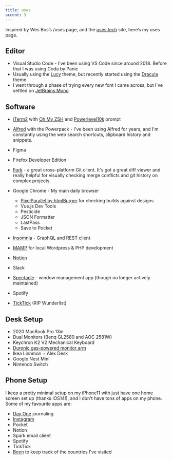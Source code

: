 ```yaml
---
title: uses
accent: 3
---
```

Inspired by Wes Bos’s /uses page, and the [uses.tech](https://uses.tech/) site, here’s my uses page.

## Editor

* Visual Studio Code - I've been using VS Code since around 2018. Before that I was using Coda by Panic
* Usually using the [Lucy](https://github.com/juliettepretot/lucy-vscode-theme) theme, but recently started using the [Dracula](https://draculatheme.com/visual-studio-code) theme
* I went through a phase of trying every new font I came across, but I've settled on [JetBrains Mono](https://www.jetbrains.com/lp/mono/)

## Software

* [iTerm2](https://www.iterm2.com/index.html) with [Oh My ZSH](https://github.com/ohmyzsh/ohmyzsh) and [Powerlevel10k](https://github.com/romkatv/powerlevel10k) prompt
* [Alfred](https://www.alfredapp.com/) with the Powerpack - I've been using Alfred for years, and I'm constantly using the web search shortcuts, clipboard history and snippets.
* Figma
* Firefox Developer Edition
* [Fork](https://git-fork.com/) - a great cross-platform Git client. It's got a great diff viewer and really helpful for visually checking merge conflicts and git history on complex projects.
* Google Chrome - My main daily browser

  * [PixelParallel by htmlBurger](https://chrome.google.com/webstore/detail/pixelparallel-by-htmlburg/iffnoibnepbcloaaagchjonfplimpkob?hl=en) for checking builds against designs
  * Vue.js Dev Tools
  * Pesticide
  * JSON Formatter
  * LastPass
  * Save to Pocket
* [Insomnia](https://insomnia.rest/) - GraphQL and REST client
* [MAMP](https://www.mamp.info/en/mac/) for local Wordpress & PHP development
* [Notion](https://www.notion.so/)
* Slack
* [Spectacle](https://www.spectacleapp.com/) - window management app (though no longer actively maintained)
* Spotify
* [TickTick](https://ticktick.com/) (RIP Wunderlist)

## Desk Setup

* 2020 MacBook Pro 13in
* Dual Monitors (Benq GL2580 and AOC 2581W)
* Keychron K2 V2 Mechanical Keyboard
* [Duronic gas-powered monitor arm](https://www.amazon.co.uk/gp/product/B07MHM3BVG/ref=ppx_yo_dt_b_asin_title_o06_s00?ie=UTF8&psc=1)
* Ikea Linnmon + Alex Desk
* Google Nest Mini
* Nintendo Switch

## Phone Setup

I keep a pretty minimal setup on my iPhone11 with just have one home screen set up (thanks iOS14!), and I don't have tons of apps on my phone. Some of my favourite apps are:

* [Day One](https://dayoneapp.com/) journaling
* [Instagram](https://www.instagram.com/the_astronaut/?hl=en)
* Pocket
* Notion
* Spark email client
* Spotify
* TickTick
* [Been](https://apps.apple.com/us/app/been/id680148327) to keep track of the countries I've visited